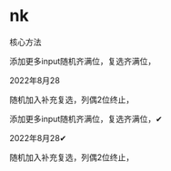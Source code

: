 # nk

核心方法


添加更多input随机齐满位，复选齐满位，

2022年8月28

随机加入补充复选，列偶2位终止，

添加更多input随机齐满位，复选齐满位，✔

2022年8月28✔

随机加入补充复选，列偶2位终止，
